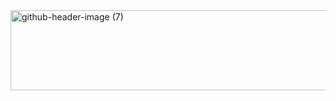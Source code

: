 <img width="960" height="128" alt="github-header-image (7)" src="https://github.com/user-attachments/assets/a6c4fe84-4750-4efc-b0ab-24241f522d31" />

